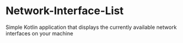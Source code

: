 # Network-Interface-List
Simple Kotlin application that displays the currently available network interfaces on your machine

